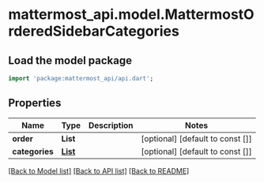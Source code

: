 # mattermost_api.model.MattermostOrderedSidebarCategories

## Load the model package
```dart
import 'package:mattermost_api/api.dart';
```

## Properties
Name | Type | Description | Notes
------------ | ------------- | ------------- | -------------
**order** | **List<String>** |  | [optional] [default to const []]
**categories** | [**List<MattermostSidebarCategoryWithChannels>**](MattermostSidebarCategoryWithChannels.md) |  | [optional] [default to const []]

[[Back to Model list]](../README.md#documentation-for-models) [[Back to API list]](../README.md#documentation-for-api-endpoints) [[Back to README]](../README.md)


